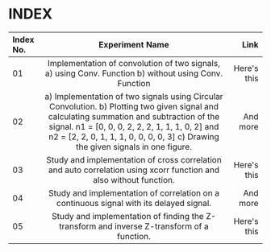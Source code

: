 # INDEX

| Index No.      | Experiment Name | Link     |
| :---        |    :----:   |          ---: |
| 01     | Implementation of convolution of two signals, a)	using Conv. Function b)	without using Conv. Function| Here's this   |
| 02   | a) Implementation of two signals using Circular Convolution. b) Plotting two given signal and calculating summation and subtraction of the signal. n1 = [0, 0, 0, 2, 2, 2, 1, 1, 1, 0, 2] and n2 = [2, 2, 0, 1, 1, 1, 0, 0, 0, 0, 3]   c) Drawing the given signals in one figure.   | And more     |
| 03   | Study and implementation of cross correlation and auto correlation using xcorr function and also without function.  | Here's this   |
| 04   | Study and implementation of correlation on a continuous signal with its delayed signal.       | And more      |
| 05   | Study and implementation of finding the Z-transform and inverse Z-transform of a function.     | Here's this   |
